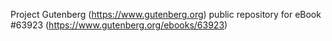 Project Gutenberg (https://www.gutenberg.org) public repository for eBook #63923 (https://www.gutenberg.org/ebooks/63923)
